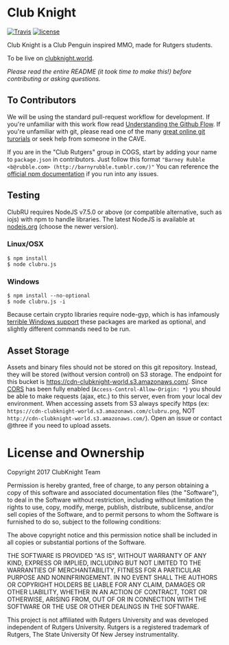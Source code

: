 # Club Knight

[![Travis](https://img.shields.io/travis/three/ClubRU.svg?style=flat-square)](https://travis-ci.org/three/ClubRU)
[![license](https://img.shields.io/github/license/mashape/apistatus.svg?style=flat-square)](https://github.com/three/ClubRU/blob/master/LICENSE)

Club Knight is a Club Penguin inspired MMO, made for Rutgers students.

To be live on [clubknight.world](https://www.clubknight.world/).

*Please read the entire README (it took time to make this!) before contributing
or asking questions.*

## To Contributors

We will be using the standard pull-request workflow for development. If you're
unfamiliar with this work flow read [Understanding the Github
Flow](https://guides.github.com/introduction/flow/). If you're unfamiliar with
git, please read one of the many [great online git
turorials](https://www.google.com/#q=git+tutorial) or seek help from someone in
the CAVE.

If you are in the "Club Rutgers" group in COGS, start by adding your name to
`package.json` in contributors. Just follow this format
`"Barney Rubble <b@rubble.com> (http://barnyrubble.tumblr.com/)"`
You can reference the
[official npm documentation](https://docs.npmjs.com/files/package.json) if
you run into any issues.

## Testing

ClubRU requires NodeJS v7.5.0 or above (or compatible alternative, such as
iojs) with npm to handle libraries. The latest NodeJS is available at
[nodejs.org](https://nodejs.org/en/) (choose the newer version).

### Linux/OSX

    $ npm install
    $ node clubru.js

### Windows

    $ npm install --no-optional
    $ node clubru.js -i

Because certain crypto libraries require node-gyp, which is has infamously
[terrible Windows support](https://github.com/nodejs/node-gyp/issues/629)
these packages are marked as optional, and slightly different commands
need to be run.

## Asset Storage

Assets and binary files should not be stored on this git repository. Instead,
they will be stored (without version control) on S3 storage. The endpoint for
this bucket is https://cdn-clubknight-world.s3.amazonaws.com/. Since
[CORS](https://en.wikipedia.org/wiki/Cross-origin_resource_sharing) has been
fully enabled (`Access-Control-Allow-Origin: *`) you should be able to make
requests (ajax, etc.) to this server, even from your local dev environment.
When accessing assets from S3 always specify https (ex:
`https://cdn-clubknight-world.s3.amazonaws.com/clubru.png`, NOT
`http://cdn-clubknight-world.s3.amazonaws.com/`). Open an issue or contact
@three if you need to upload assets.

# License and Ownership

Copyright 2017 ClubKnight Team

Permission is hereby granted, free of charge, to any person obtaining a copy of
this software and associated documentation files (the "Software"), to deal in
the Software without restriction, including without limitation the rights to
use, copy, modify, merge, publish, distribute, sublicense, and/or sell copies
of the Software, and to permit persons to whom the Software is furnished to do
so, subject to the following conditions:

The above copyright notice and this permission notice shall be included in all
copies or substantial portions of the Software.

THE SOFTWARE IS PROVIDED "AS IS", WITHOUT WARRANTY OF ANY KIND, EXPRESS OR
IMPLIED, INCLUDING BUT NOT LIMITED TO THE WARRANTIES OF MERCHANTABILITY,
FITNESS FOR A PARTICULAR PURPOSE AND NONINFRINGEMENT. IN NO EVENT SHALL THE
AUTHORS OR COPYRIGHT HOLDERS BE LIABLE FOR ANY CLAIM, DAMAGES OR OTHER
LIABILITY, WHETHER IN AN ACTION OF CONTRACT, TORT OR OTHERWISE, ARISING FROM,
OUT OF OR IN CONNECTION WITH THE SOFTWARE OR THE USE OR OTHER DEALINGS IN THE
SOFTWARE.

This project is not affiliated with Rutgers University and was developed
independent of Rutgers University. Rutgers is a registered trademark
of Rutgers, The State University Of New Jersey instrumentality.
